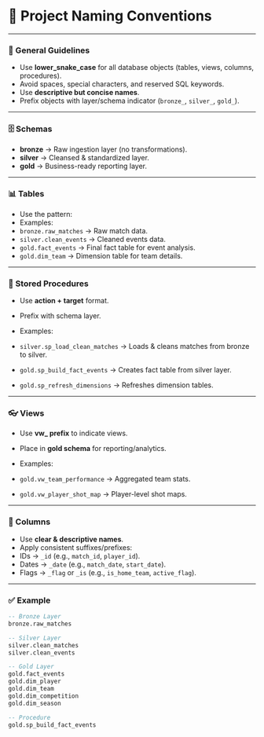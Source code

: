 # 📂 Project Naming Conventions

---

### 📜 General Guidelines
- Use **lower_snake_case** for all database objects (tables, views, columns, procedures).  
- Avoid spaces, special characters, and reserved SQL keywords.  
- Use **descriptive but concise names**.  
- Prefix objects with layer/schema indicator (`bronze_`, `silver_`, `gold_`).  

---

### 🗄️ Schemas
- **bronze** → Raw ingestion layer (no transformations).  
- **silver** → Cleansed & standardized layer.  
- **gold** → Business-ready reporting layer.  

---

### 📊 Tables
- Use the pattern:
- Examples:  
- `bronze.raw_matches` → Raw match data.  
- `silver.clean_events` → Cleaned events data.  
- `gold.fact_events` → Final fact table for event analysis.  
- `gold.dim_team` → Dimension table for team details.  

---

### 🔄 Stored Procedures
- Use **action + target** format.  
- Prefix with schema layer.  

- Examples:  
- `silver.sp_load_clean_matches` → Loads & cleans matches from bronze to silver.  
- `gold.sp_build_fact_events` → Creates fact table from silver layer.  
- `gold.sp_refresh_dimensions` → Refreshes dimension tables.  

---

### 👓 Views
- Use **vw_ prefix** to indicate views.  
- Place in **gold schema** for reporting/analytics.  

- Examples:  
- `gold.vw_team_performance` → Aggregated team stats.  
- `gold.vw_player_shot_map` → Player-level shot maps.  

---

### 🔑 Columns
- Use **clear & descriptive names**.  
- Apply consistent suffixes/prefixes:  
- IDs → `_id` (e.g., `match_id`, `player_id`).  
- Dates → `_date` (e.g., `match_date`, `start_date`).  
- Flags → `_flag` or `_is` (e.g., `is_home_team`, `active_flag`).  

---

### ✅ Example
```sql
-- Bronze Layer
bronze.raw_matches

-- Silver Layer
silver.clean_matches
silver.clean_events

-- Gold Layer
gold.fact_events
gold.dim_player
gold.dim_team
gold.dim_competition
gold.dim_season

-- Procedure
gold.sp_build_fact_events

